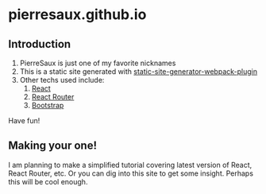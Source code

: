 # pierresaux.github.io

## Introduction
1. PierreSaux is just one of my favorite nicknames
2. This is a static site generated with [static-site-generator-webpack-plugin](https://github.com/markdalgleish/static-site-generator-webpack-plugin)
3. Other techs used include:
	1. [React](https://github.com/facebook/react)
	2. [React Router](https://github.com/reactjs/react-router)
	3. [Bootstrap](https://github.com/twbs/bootstrap)

Have fun!

## Making your one!
I am planning to make a simplified tutorial covering latest version of React, React Router, etc. Or you can dig into this site to get some insight. Perhaps this will be cool enough.

